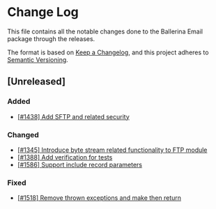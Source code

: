 # Change Log
This file contains all the notable changes done to the Ballerina Email package through the releases.

The format is based on [Keep a Changelog](https://keepachangelog.com/en/1.0.0/), and this project adheres to [Semantic Versioning](https://semver.org/spec/v2.0.0.html).

## [Unreleased]

### Added
 - [[#1438] Add SFTP and related security](https://github.com/ballerina-platform/ballerina-standard-library/issues/1438)

### Changed
 - [[#1345] Introduce byte stream related functionality to FTP module](https://github.com/ballerina-platform/ballerina-standard-library/issues/1345)
 - [[#1388] Add verification for tests](https://github.com/ballerina-platform/ballerina-standard-library/issues/1388)
 - [[#1586] Support include record parameters](https://github.com/ballerina-platform/ballerina-standard-library/issues/1586)

### Fixed
 - [[#1518] Remove thrown exceptions and make then return](https://github.com/ballerina-platform/ballerina-standard-library/issues/1518)
